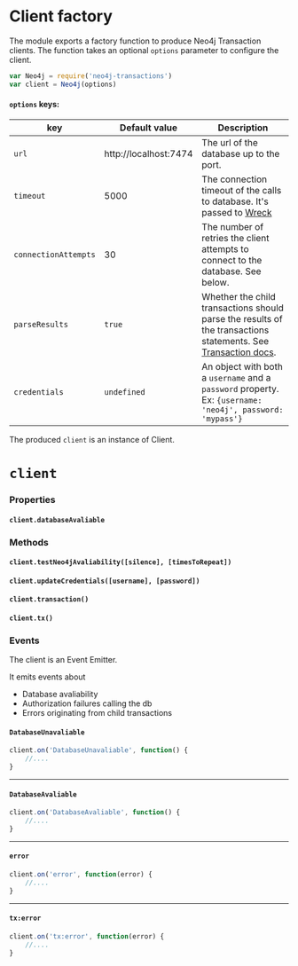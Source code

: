 # Client factory

The module exports a factory function to produce Neo4j Transaction clients.
The function takes an optional `options` parameter to configure the client.
```javascript
var Neo4j = require('neo4j-transactions')
var client = Neo4j(options)
```

#### `options` keys:

| key | Default value | Description |
| ---- | ---- | ---- |
| `url` | http://localhost:7474 | The url of the database up to the port. |
| `timeout` | 5000 | The connection timeout of the calls to database. It's passed to [Wreck](https://github.com/hapijs/wreck)|
| `connectionAttempts` | 30 | The number of retries the client attempts to connect to the database. See below. |
| `parseResults` | `true` | Whether the child transactions should parse the results of the transactions statements. See [Transaction docs](transaction.md). |
| `credentials` | `undefined` | An object with both a `username` and a `password` property. Ex: ```{username: 'neo4j', password: 'mypass'}```  |

The produced `client` is an instance of Client.

# `client`


### Properties

#### `client.databaseAvaliable`

### Methods

#### `client.testNeo4jAvaliability([silence], [timesToRepeat])`

#### `client.updateCredentials([username], [password])`

#### `client.transaction()`

#### `client.tx()`

### Events

The client is an Event Emitter.

It emits events about
* Database avaliability
* Authorization failures calling the db
* Errors originating from child transactions

#### `DatabaseUnavaliable`
```javascript
client.on('DatabaseUnavaliable', function() {
    //....
}
```
---

#### `DatabaseAvaliable`
```javascript
client.on('DatabaseAvaliable', function() {
    //....
}
```
---

#### `error`
```javascript
client.on('error', function(error) {
    //....
}
```
---
#### `tx:error`
```javascript
client.on('tx:error', function(error) {
    //....
}
```
